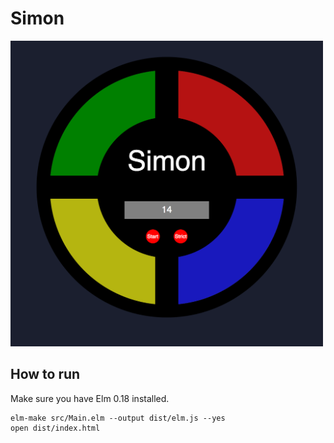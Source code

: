 # Simon

<img src="screenshot.png" width="500">

## How to run

Make sure you have Elm 0.18 installed.

```
elm-make src/Main.elm --output dist/elm.js --yes
open dist/index.html
```
